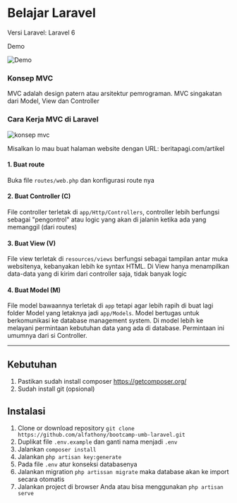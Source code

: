 # Belajar Laravel

Versi Laravel: Laravel 6

Demo

![Demo](public/demo.gif)

### Konsep MVC
MVC adalah design patern atau arsitektur pemrograman. MVC singakatan dari Model, View dan Controller

### Cara Kerja MVC di Laravel

![konsep mvc](https://miro.medium.com/max/2348/1*xnuMvzXzmAxYXcRrd1Wj5Q.png)

Misalkan lo mau buat halaman website dengan URL: beritapagi.com/artikel

#### 1. Buat route
Buka file `routes/web.php` dan konfigurasi route nya

#### 2. Buat Controller (C)
File controller terletak di `app/Http/Controllers`, controller lebih berfungsi sebagai "pengontrol" atau logic yang akan di jalanin ketika ada yang memanggil (dari routes)

#### 3. Buat View (V)
File view terletak di `resources/views` berfungsi sebagai tampilan antar muka websitenya, kebanyakan lebih ke syntax HTML. Di View hanya menampilkan data-data yang di kirim dari controller saja, tidak banyak logic

#### 4. Buat Model (M)
File model bawaannya terletak di `app` tetapi agar lebih rapih di buat lagi folder Model yang letaknya jadi `app/Models`. Model bertugas untuk berkomunikasi ke database management system. Di model lebih ke melayani permintaan kebutuhan data yang ada di database. Permintaan ini umumnya dari si Controller.

***

## Kebutuhan
1. Pastikan sudah install composer https://getcomposer.org/
2. Sudah install git (opsional)

## Instalasi

1. Clone or download repository `git clone https://github.com/alfathony/bootcamp-umb-laravel.git`
2. Duplikat file `.env.example` dan ganti nama menjadi `.env`
3. Jalankan `composer install`
4. Jalankan `php artisan key:generate`
5. Pada file `.env` atur konseksi databasenya
6. Jalankan migration `php artissan migrate` maka database akan ke import secara otomatis
7. Jalankan project di browser Anda atau bisa menggunakan `php artisan serve`

